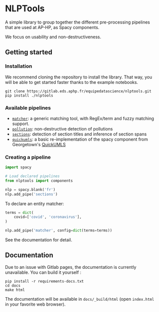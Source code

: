 # NLPTools

A simple library to group together the different pre-processing pipelines that are used at AP-HP, as Spacy components.

We focus on usability and non-destructiveness.


## Getting started

### Installation

We recommend cloning the repository to install the library. That way, you will be able to get started faster thanks to the example notebooks.

```
git clone https://gitlab.eds.aphp.fr/equipedatascience/nlptools.git
pip install ./nlptools
```


### Available pipelines

- [`matcher`](nlptools/rules/generic.py): a generic matching tool, with RegEx/term and fuzzy matching support.
- [`pollution`](nlptools/rules/pollution/pollution.py): non-destructive detection of pollutions
- [`sections`](nlptools/rules/sections/sections.py): detection of section titles and inference of section spans
- [`quickumls`](nlptools/rules/quickumls/quickumls.py): a basic re-implementation of the spacy component from Georgetown's [QuickUMLS](https://github.com/Georgetown-IR-Lab/QuickUMLS)


### Creating a pipeline

```python
import spacy

# Load declared pipelines
from nlptools import components

nlp = spacy.blank('fr')
nlp.add_pipe('sections')
```

To declare an entity matcher:

```python
terms = dict(
    covid=['covid', 'coronavirus'],
)

nlp.add_pipe('matcher', config=dict(terms=terms))
```

See the documentation for detail.


## Documentation

Due to an issue with Gitlab pages, the documentation is currently unavailable. You can build it yourself :

```shell script
pip install -r requirements-docs.txt
cd docs
make html
```

The documentation will be available in `docs/_build/html` (open `index.html` in your favorite web browser).

